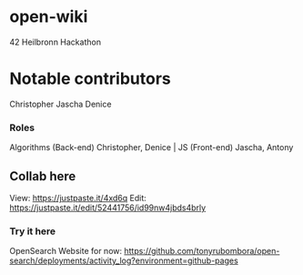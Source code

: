 # open-wiki
42 Heilbronn Hackathon

# Notable contributors
Christopher
Jascha
Denice

### Roles
Algorithms (Back-end) Christopher, Denice | JS (Front-end) Jascha, Antony 

## Collab here
View: https://justpaste.it/4xd6q
Edit: https://justpaste.it/edit/52441756/id99nw4jbds4brly

### Try it here
OpenSearch Website for now: https://github.com/tonyrubombora/open-search/deployments/activity_log?environment=github-pages
